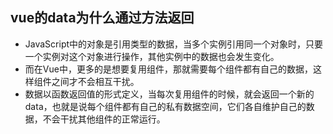 ## vue的data为什么通过方法返回
- JavaScript中的对象是引用类型的数据，当多个实例引用同一个对象时，只要一个实例对这个对象进行操作，其他实例中的数据也会发生变化。
- 而在Vue中，更多的是想要复用组件，那就需要每个组件都有自己的数据，这样组件之间才不会相互干扰。
- 数据以函数返回值的形式定义，当每次复用组件的时候，就会返回一个新的data，也就是说每个组件都有自己的私有数据空间，它们各自维护自己的数据，不会干扰其他组件的正常运行。
